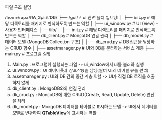 파일 구조 설명

/home/rapa/NA_Spirit/DB/
├── /gui/ # ui 관련 폴더 입니당! 
│    ├── init.py # 해당 디렉토리를 패키지로 인식하도록 만드는 역할
│    ├── ui_window.py       # UI (View) - 사용자 인터페이스
├── /lib/
│    ├── init.py # 해당 디렉토리를 패키지로 인식하도록 만드는 역할
│    ├── db_client.py       # MongoDB 연결 관리
│    ├── db_model.py        # 데이터 모델 (MongoDB Collection 구조)
│    ├── db_crud.py         # DB 접근을 담당하는 CRUD 함수
│    ├── assetmanager.py   # UI와 DB를 분리하는 서비스 계층
├── main.py  # 프로그램 실행

1. Main.py : 프로그램이 실행되는 파일 -> ui_window에서 ui를 불러와 실행
2. ui_window.py : UI 레이아웃과 상호작용을 담당(필터 UI와 테이블 뷰를 관리)
3. assetmanager.py : UI와 DB 간의 중간 계층 역할 -> UI가 직접 DB 로직을 호출하지 않게
4. db_client.py : MongoDB와의 연결 관리
5. db_crud.py : MongoDB에 대한 CRUD(Create, Read, Update, Delete) 연산을 처리
6. db_model.py : MongoDB 데이터를 테이블로 표시하는 모델 -> UI에서 데이터를 모델로 변환하여 **QTableView**에 표시하는 역할

